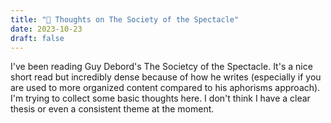```yaml
---
title: "🌱 Thoughts on The Society of the Spectacle"
date: 2023-10-23
draft: false
---
```


I've been reading Guy Debord's The Societcy of the Spectacle. It's a nice short read but incredibly dense because of how he writes (especially if you are used to more organized content compared to his aphorisms approach). I'm trying to collect some basic thoughts here. I don't think I have a clear thesis or even a consistent theme at the moment. 
